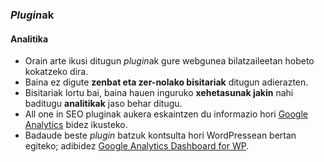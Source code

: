 ### *Plugin*ak
#### Analitika

- Orain arte ikusi ditugun *plugin*ak gure webgunea bilatzaileetan hobeto kokatzeko dira.
- Baina ez digute **zenbat eta zer-nolako bisitariak** ditugun adierazten.
- Bisitariak lortu bai, baina hauen inguruko **xehetasunak jakin** nahi baditugu **analitikak** jaso behar ditugu.
- All one in SEO pluginak aukera eskaintzen du informazio hori [Google Analytics](https://analytics.google.com) bidez ikusteko.
- Badaude beste *plugin* batzuk kontsulta hori WordPressean bertan egiteko; adibidez [Google Analytics Dashboard for WP](https://wordpress.org/plugins/google-analytics-dashboard-for-wp/).